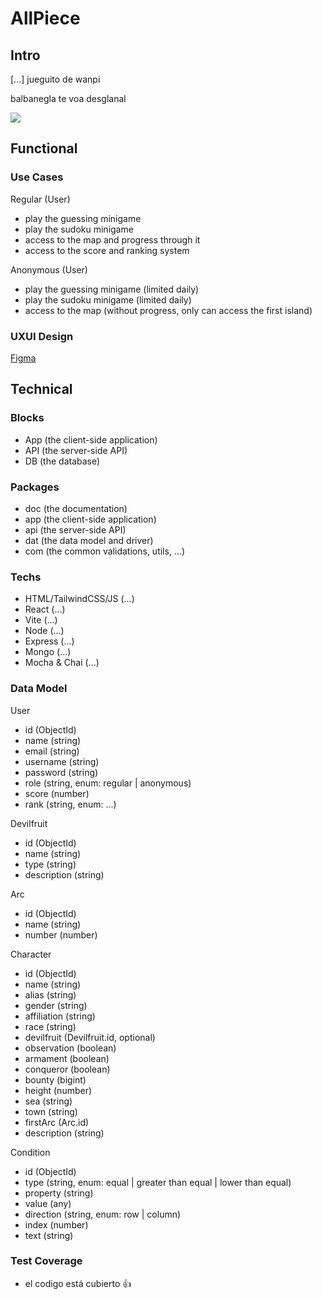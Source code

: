 # AllPiece

## Intro

[...] jueguito de wanpi

balbanegla te voa desglanal

![](https://media.giphy.com/media/UTek0q3N8osh8agH4Y/giphy.gif?cid=ecf05e47hxd5z63sxe9b828ydc8k1zu2gywzryo0palmjq52&ep=v1_gifs_search&rid=giphy.gif&ct=g)

## Functional

### Use Cases

Regular (User)
- play the guessing minigame
- play the sudoku minigame
- access to the map and progress through it
- access to the score and ranking system

Anonymous (User)
- play the guessing minigame (limited daily)
- play the sudoku minigame (limited daily)
- access to the map (without progress, only can access the first island)

### UXUI Design

[Figma](https://www.figma.com/proto/WdfN0Bhl9UcAXnvUwuotVD/AllPiece?node-id=1-2&node-type=frame&t=EyAbcwRMjbLGnUQB-0&scaling=scale-down&content-scaling=fixed&page-id=0%3A1&starting-point-node-id=1%3A2)

## Technical

### Blocks

- App (the client-side application)
- API (the server-side API)
- DB (the database)

### Packages

- doc (the documentation)
- app (the client-side application)
- api (the server-side API)
- dat (the data model and driver)
- com (the common validations, utils, ...)

### Techs

- HTML/TailwindCSS/JS (...)
- React (...)
- Vite (...)
- Node (...)
- Express (...)
- Mongo (...)
- Mocha & Chai (...)

### Data Model

User
- id (ObjectId)
- name (string)
- email (string)
- username (string)
- password (string)
- role (string, enum: regular | anonymous)
- score (number)
- rank (string, enum: ...)

Devilfruit
- id (ObjectId)
- name (string)
- type (string)
- description (string)

Arc
- id (ObjectId)
- name (string)
- number (number)

Character
- id (ObjectId)
- name (string)
- alias (string)
- gender (string)
- affiliation (string)
- race (string)
- devilfruit (Devilfruit.id, optional)
- observation (boolean)
- armament (boolean)
- conqueror (boolean)
- bounty (bigint)
- height (number)
- sea (string)
- town (string)
- firstArc (Arc.id)
- description (string)

Condition
- id (ObjectId)
- type (string, enum: equal | greater than equal | lower than equal)
- property (string)
- value (any)
- direction (string, enum: row | column)
- index (number)
- text (string)

### Test Coverage

- el codigo está cubierto 👍